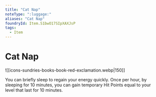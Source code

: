 ```yaml
---
title: "Cat Nap"
noteType: ":luggage:"
aliases: "Cat Nap"
foundryId: Item.S1bwO17SIpXAXJsP
tags:
  - Item
---
```


# Cat Nap
![[icons-sundries-books-book-red-exclamation.webp|150]]

You can briefly sleep to regain your energy quickly. Once per hour, by sleeping for 10 minutes, you can gain temporary Hit Points equal to your level that last for 10 minutes.


